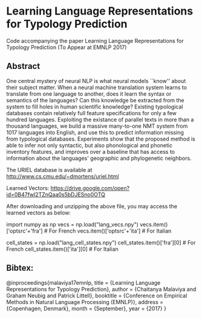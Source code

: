 # Learning Language Representations for Typology Prediction

Code accompanying the paper Learning Language Representations for Typology Prediction (To Appear at EMNLP 2017)

## Abstract

One central mystery of neural NLP is what neural models ``know'' about their subject matter.  When a neural machine translation system learns to translate from one language to another, does it learn the syntax or semantics of the languages?  Can this knowledge be extracted from the system to fill holes in human scientific knowledge?
Existing typological databases contain relatively full feature specifications for only a few hundred languages.
Exploiting the existance of parallel texts in more than a thousand languages, we build a massive many-to-one NMT system from 1017 languages into English, and use this to predict information missing from typological databases.
Experiments show that the proposed method is able to infer not only syntactic, but also phonological and phonetic inventory features, and improves over a baseline that has access to information about the languages' geographic and phylogenetic neighbors.

The URIEL database is available at http://www.cs.cmu.edu/~dmortens/uriel.html

Learned Vectors: https://drive.google.com/open?id=0B47fwl2TZnQaa0s5bDJESno0OTQ

After downloading and unzipping the above file, you may access the learned vectors as below:

import numpy as np
vecs = np.load("lang_vecs.npy")
vecs.item()['optsrc'+'fra']  # For French
vecs.item()['optsrc'+'ita']  # For Italian

cell_states = np.load("lang_cell_states.npy")
cell_states.item()['fra'][0]  # For French
cell_states.item()['ita'][0]  # For Italian

## Bibtex: 

@inproceedings{malaviya17emnlp,
    title = {Learning Language Representations for Typology Prediction},
    author = {Chaitanya Malaviya and Graham Neubig and Patrick Littell},
    booktitle = {Conference on Empirical Methods in Natural Language Processing (EMNLP)},
    address = {Copenhagen, Denmark},
    month = {September},
    year = {2017}
}
